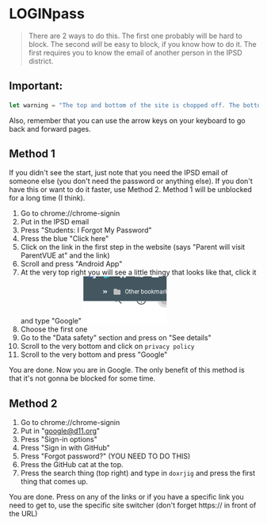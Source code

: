 # LOGINpass

> There are 2 ways to do this. The first one probably will be hard to block. The second *will* be easy to block, if you know how to do it. The first requires you to know the email of another person in the IPSD district.

## Important:

```js
let warning = "The top and bottom of the site is chopped off. The bottom can be fixed by going fullscreen. The top will always be chopped off though. That is why this exploit might be annoying."
```

Also, remember that you can use the arrow keys on your keyboard to go back and forward pages.

## Method 1

If you didn't see the start, just note that you need the IPSD email of someone else (you don't need the password or anything else). If you don't have this or want to do it faster, use Method 2. Method 1 will be unblocked for a long time (I think).

1. Go to chrome://chrome-signin
2. Put in the IPSD email
3. Press "Students: I Forgot My Password"
4. Press the blue "Click here"
5. Click on the link in the first step in the website (says "Parent will visit ParentVUE at" and the link)
6. Scroll and press "Android App"
7. At the very top right you will see a little thingy that looks like that, click it and type "Google"
![Search thing](search.png)
8. Choose the first one
9. Go to the "Data safety" section and press on "See details"
10. Scroll to the very bottom and click on `privacy policy`
11. Scroll to the very bottom and press "Google"

You are done. Now you are in Google. The only benefit of this method is that it's not gonna be blocked for some time.

## Method 2

1. Go to chrome://chrome-signin
2. Put in "google@d11.org"
3. Press "Sign-in options"
4. Press "Sign in with GitHub"
5. Press "Forgot password?" (YOU NEED TO DO THIS)
6. Press the GitHub cat at the top.
7. Press the search thing (top right) and type in `doxrjig` and press the first thing that comes up.

You are done. Press on any of the links or if you have a specific link you need to get to, use the specific site switcher (don't forget https:// in front of the URL)